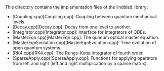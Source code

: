 This directory contains the implementation files of the lindblad
library:


- (Coupling.cpp)[Coupling.cpp]: Coupling between quantum mechanical
  levels.
- (Decay.cpp)[Decay.cpp]: Decay from one level to another.
- (Integrator.cpp)[Integrator.cpp]: Interface for integrators of ODEs.
- (MasterEqn.cpp)[MasterEqn.cpp]: The quanum optical master equation.
- (MasterEqnEvolution.cpp)[MasterEqnEvolution.cpp]: Time evolution of
  open quantum systems.
- (RK4.cpp)[RK4.cpp]: The Runge-Kutta integrator of fourth order.
- (SparseApply.cpp)[SparseApply.cpp]: Functions for applying operators
  from left and right (left and right multiplication by a sparse
  matrix).
